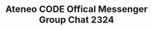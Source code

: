---
title: Ateneo CODE Offical Messenger Group Chat 2324
redirect_to: https://l.messenger.com/l.php?u=https%3A%2F%2Fm.me%2Fj%2FAbZXg0G0yJv7UOSi%2F&h=AT0Lg4cBPszsAeKuJFe2b0yMTH0RA9SpUC0oOZqb0bfGhS0dbx12lgxrxJ4IDnmpMl_WkBSUUYsZ3IOpsfrcdJskRYoQcn4oyllR2-1OoM9cSSkL7SSMqNCGTKuXoXeCwze8AiYD6o4
redirect_from: 
  - /CODEGC2324
  - /codegc2324
---